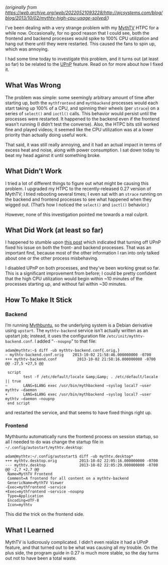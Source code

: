 <!--
.. title: MythTV high CPU usage - solved!
.. slug: mythtv-high-cpu-usage-solved
.. date: 2013-10-02 12:00:00 UTC-07:00
.. tags: fix, mythtv
.. category: 
.. link: 
.. description: 
.. type: text
-->

_(originally from <https://web.archive.org/web/20220521093228/http://ajcsystems.com/blog/blog/2013/10/02/mythtv-high-cpu-usage-solved/>)_

I’ve been dealing with a very strange problem with my [MythTV](http://www.mythtv.org/) HTPC for a while now. Occasionally, for no good reason that I could see, both the frontend and backend processes would spike to 100% CPU utilization and hang out there until they were restarted. This caused the fans to spin up, which was annoying.

I had some time today to investigate this problem, and it turns out (at least so far) to be related to the [UPnP](http://www.mythtv.org/wiki/UPnP) feature. Read on for more about how I fixed it.

<!-- TEASER_END -->

What Was Wrong
--------------

The problem was simple: some seemingly arbitrary amount of time after starting up, both the `mythfrontend` and `mythbackend` processes would each start taking up 100% of a CPU, and spinning their wheels (per `strace`) on a series of `select()` and `ioctl()` calls. This behavior would persist until the processes were restarted. It happened to the backend even if the frontend wasn’t running (I didn’t test the converse). Also, the HTPC bits still worked fine and played videos; it seemed like the CPU utilization was at a lower priority than actually doing useful work.

That said, it was still really annoying, and it had an actual impact in terms of excess heat and noise, along with power consumption. I sat down today to beat my head against it until something broke.

What Didn’t Work
----------------

I tried a lot of different things to figure out what might be causing this problem. I upgraded my HTPC to the recently-released 0.27 version of MythTV; I tried rebooting several times; I even sat with an `strace` running on the backend and frontend processes to see what happened when they wigged out. (That’s how I noticed the `select()` and `ioctl()` behavior.)

However, none of this investigation pointed me towards a real culprit.

What Did Work (at least so far)
-------------------------------

I happened to stumble upon [this post](http://www.mythtv.org/pipermail/mythtv-users/2013-September/353299.html) which indicated that turning off UPnP fixed his issue on both the front- and backend processes. That was an important find, because most of the other information I ran into only talked about one or the other process misbehaving.

I disabled UPnP on both processes, and they’ve been working great so far. This is a significant improvement from before; I could be pretty confident that the high CPU utilization would begin within ~10 minutes of the processes starting up, and without fail within ~30 minutes.

How To Make It Stick
--------------------

### Backend

I’m running [Mythbuntu](http://www.mythbuntu.org/), so the underlying system is a Debian derivative using `upstart`. The `mythtv-backend` service isn’t actually written as an upstart job; instead, it uses the configuration file `/etc/init/mythtv-backend.conf`. I added “`--noupnp`” to that file:

``` shell
adam@mythtv:~$ diff -ub mythtv-backend.conf{.orig,}
— mythtv-backend.conf.orig    2013-10-02 21:58:46.000000000 -0700
+++ mythtv-backend.conf         2013-10-02 21:58:16.000000000 -0700
@@ -27,5 +27,5 @@

 script
        test -f /etc/default/locale &amp;&amp; . /etc/default/locale || true
–       LANG=$LANG exec /usr/bin/mythbackend –syslog local7 –user mythtv –daemon
+       LANG=$LANG exec /usr/bin/mythbackend –syslog local7 –user mythtv –daemon –noupnp
 end script
```

and restarted the service, and that seems to have fixed things right up.

### Frontend

Mythbuntu automatically runs the frontend process on session startup, so all I needed to do was change the startup file in `~/.config/autostart/mythtv.desktop`:

``` shell
adam@mythtv:~/.config/autostart$ diff -ub mythtv.desktop*
+++ mythtv.desktop.orig          2013-10-02 22:05:16.000000000 -0700
--- mythtv.desktop               2013-10-02 22:05:29.000000000 -0700
@@ -2,7 +2,7 @@
 Name=MythTV Frontend
 Comment=A frontend for all content on a mythtv-backend
 GenericName=MythTV Viewer
-Exec=mythfrontend –service
+Exec=mythfrontend –service –noupnp
 Type=Application
 Encoding=UTF-8
 Icon=mythtv
```

This did the trick on the frontend side.

What I Learned
--------------

MythTV is ludicrously complicated. I didn’t even realize it had a UPnP feature, and that turned out to be what was causing all my trouble. On the plus side, the program guide in 0.27 is much more stable, so the day turns out not to have been a total waste.
